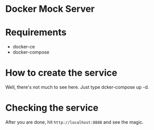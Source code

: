Docker Mock Server
=================

Requirements
============

- docker-ce
- docker-compose

How to create the service
========================

Well, there's not much to see here. Just type dcker-compose up -d.

Checking the service
====================

After you are done, hit `http://localhost:8888` and see the magic.

